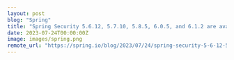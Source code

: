 ```yaml
---
layout: post
blog: "Spring"
title: "Spring Security 5.6.12, 5.7.10, 5.8.5, 6.0.5, and 6.1.2 are available now, including fixes for CVE-2023-34034 and CVE-2023-34035"
date: 2023-07-24T00:00:00Z
image: images/spring.png
remote_url: "https://spring.io/blog/2023/07/24/spring-security-5-6-12-5-7-10-5-8-5-6-0-5-and-6-1-2-are-available-now"
---
```

